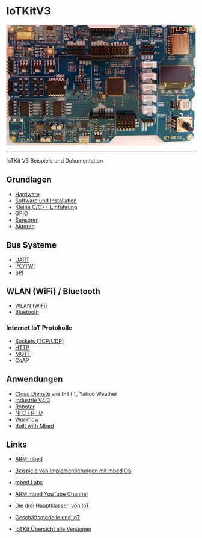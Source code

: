 IoTKitV3
========

![](images/IoTKit.png)

- - -

IoTKit V3 Beispiele und Dokumentation

## Grundlagen

* [Hardware](hw/)
* [Software und Installation](sw/)
* [Kleine C/C++ Einführung](ccpp/)
* [GPIO](gpio/)
* [Sensoren](sensors/)
* [Aktoren](actors/)

## Bus Systeme

* [UART](uart/)
* [I²C/TWI](i2c/)
* [SPI](spi/)

## WLAN (WiFi) / Bluetooth

* [WLAN (WiFi)](wlan/)
* [Bluetooth](bluetooth/)

### Internet IoT Protokolle

* [Sockets (TCP/UDP)](tcpip/)
* [HTTP](http/)
* [MQTT](mqtt/)
* [CoAP](coap/)

## Anwendungen

* [Cloud Dienste](cloud/) wie IFTTT, Yahoo Weather
* [Industrie V4.0](industrieV4/)
* [Roboter](roboter/)
* [NFC / RFID](rfid/)
* [Workflow](workflow/)
* [Built with Mbed](https://www.mbed.com/built-with-mbed/)

## Links

* [ARM mbed](https://www.mbed.com)
* [Beispiele von Implementierungen mit mbed OS](https://www.mbed.com/built-with-mbed/)
* [mbed Labs](https://labs.mbed.com/)
* [ARM mbed YouTube Channel](https://www.youtube.com/channel/UCNcxd73dSceKtU77XWMOg8A)


* [Die drei Hauptklassen von IoT](https://www.arm.com/products/iot/soc)
* [Geschäftsmodelle und IoT](https://www.iot-lab.ch/publications/#whitepapers)


* [IoTKit Übersicht alle Versionen](https://github.com/mc-b/IoTKit#internet-der-dinge-kit)


